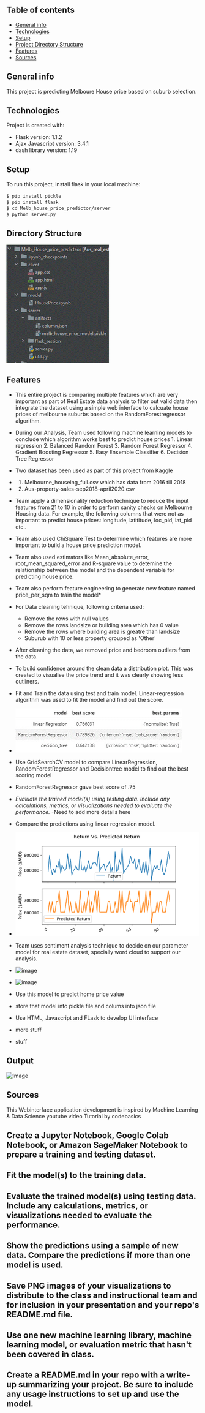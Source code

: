 ## Table of contents
* [General info](#general-info)
* [Technologies](#technologies)
* [Setup](#setup)
* [Project Directory Structure](#directory-structure)
* [Features](#features)
* [Sources](#sources)

## General info
This project is predicting Melboure House price based on suburb selection.
	
## Technologies
Project is created with:
* Flask version: 1.1.2
* Ajax Javascript version: 3.4.1
* dash library version: 1.19
	
## Setup
To run this project, install flask in your local machine:

```
$ pip install pickle
$ pip install flask
$ cd Melb_house_price_predictor/server
$ python server.py
```

## Directory Structure
![image](dir_structure.gif)

## Features
* This entire project is comparing multiple features which are very important as part of Real Estate data analysis to filter out valid data then integrate the dataset using a simple web interface to calcuate house prices of melbourne suburbs based on the RandomForestregressor algorithm.
* During our Analysis, Team used following machine learning models to conclude which algorithm works best to predict house prices
 		1. Linear regression
		2. Balanced Random Forest
		3. Random Forest Regressor
		4. Gradient Boosting Regressor
		5. Easy Ensemble Classifier
		6. Decision Tree Regressor
* Two dataset has been used as part of this project from Kaggle 
* 	1. Melbourne_houseing_full.csv which has data from 2016 till 2018 
* 	2. Aus-property-sales-sep2018-april2020.csv
* Team apply a dimensionality reduction technique to reduce the input features from 21 to 10 in order to perform sanity checks on Melbourne Housing data. For example, the following columns that were not as important to predict house prices: longitude, latititude, loc_pid, lat_pid etc..
* Team also used ChiSquare Test to determine which features are more important to build a house price prediction model.



* Team also used estimators like Mean_absolute_error, root_mean_squared_error and R-square value to detemine the relationship between the model and the dependent variable for predicting house price.
* Team also perform feature engineering to generate new feature named price_per_sqm to train the model* 
* For Data cleaning tehnique, following criteria used:
    * Remove the rows with null values
    * Remove the rows landsize or building area which has 0 value
    * Remove the rows where building area is greatre than landsize
    * Suburub with 10 or less property grouped as 'Other'
* After cleaning the data, we removed price and bedroom outliers from the data.
* To build confidence around the clean data a distribution plot. This was created to visualise the price trend and it was clearly showing less outliners.
* Fit and Train the data using test and train model. Linear-regression algorithm was used to fit the model and find out the score. 
* ![image](model_score.jpg)
* Use GridSearchCV model to compare LinearRegression, RandomForestRegressor and Decisiontree model to find out the best scoring model
* RandomForestRegressor gave best score of .75
* _Evaluate the trained model(s) using testing data. Include any calculations, metrics, or visualizations needed to evaluate the performance._ -Need to add more details here
* Compare the predictions using linear regression model.
* ![image](comparisonpred.png)
* Team uses sentiment analysis technique to decide on our parameter model for real estate dataset, specially word cloud to support our analysis.
* ![image](https://github.com/nipune/Project-2/blob/main/Melb_House_price_predictaor/Senitment.png)
* ![image](https://github.com/nipune/Project-2/blob/main/Melb_House_price_predictaor/word%20cloud%20.PNG)
* Use this model to predict home price value
* store that model into pickle file and colums into json file
* Use HTML, Javascript and FLask to develop UI interface
* more stuff
* stuff

## Output
![Image](https://github.com/nipune/Project-2/blob/main/Melb_House_price_predictaor/House%20Predictor.GIF)
## Sources
This Webinterface application development is inspired by Machine Learning & Data Science youtube video Tutorial by codebasics


## Create a Jupyter Notebook, Google Colab Notebook, or Amazon SageMaker Notebook to prepare a training and testing dataset.


 ## Fit the model(s) to the training data.


 ## Evaluate the trained model(s) using testing data. Include any calculations, metrics, or visualizations needed to evaluate the performance.


 ## Show the predictions using a sample of new data. Compare the predictions if more than one model is used.


 ## Save PNG images of your visualizations to distribute to the class and instructional team and for inclusion in your presentation and your repo's README.md file.


 ## Use one new machine learning library, machine learning model, or evaluation metric that hasn't been covered in class.


 ## Create a README.md in your repo with a write-up summarizing your project. Be sure to include any usage instructions to set up and use the model.
